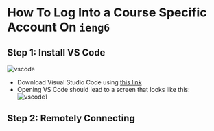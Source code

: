 # How To Log Into a Course Specific Account On `ieng6` 
Step 1: Install VS Code
---
![vscode](https://user-images.githubusercontent.com/94575562/149442477-ac12a6a9-69d8-47dc-a5af-840d59af8983.PNG)

* Download Visual Studio Code using [this link](https://code.visualstudio.com/download)
* Opening VS Code should lead to a screen that looks like this:                    
![vscode1](https://user-images.githubusercontent.com/94575562/149443219-3a1b3671-9a6e-456d-bff8-62d8c7449429.png)

Step 2: Remotely Connecting
---
